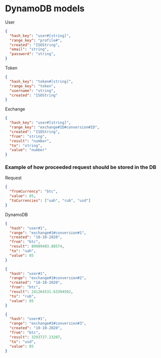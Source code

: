 # DynamoDB models

User

```json
{
  "hash_key": "user#[string]",
  "range_key": "profile#",
  "created": "ISOString",
  "email": "string",
  "password": "string",
}
```

Token

```json
{
  "hash_key": "token#[string]",
  "range_key": "token",
  "username": "string",
  "created": "ISOString"
}
```

Exchange

```json
{
  "hash_key": "user#[string]",
  "range_key": "exchange#ID#conversion#ID",
  "created": "ISOString",
  "from": "string",
  "result": "number",
  "to": "string",
  "value": "number"
}
```

### Example of how proceeded request should be stored in the DB

Request

```json
{
  "fromCurrency": "btc",
  "value": 85,
  "toCurrencies": ["uah", "rub", "usd"]
}
```

DynamoDB

```json
{
  "hash": "user#1",
  "range": "exchange#1#conversion#1",
  "created": "10-10-2020",
  "from": "btc",
  "result": 89989403.88574,
  "to": "uah",
  "value": 85
}

{
  "hash": "user#1",
  "range": "exchange#1#conversion#2",
  "created": "10-10-2020",
  "from": "btc",
  "result": 241264531.63394502,
  "to": "rub",
  "value": 85
}

{
  "hash": "user#1",
  "range": "exchange#1#conversion#3",
  "created": "10-10-2020",
  "from": "btc",
  "result": 3293727.23207,
  "to": "usd",
  "value": 85
}
```
